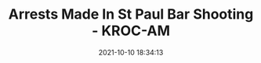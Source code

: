 ---
"title": "Arrests Made In St Paul Bar Shooting - KROC-AM"
"date": "2021-10-10 18:34:13"
"feed_name": "GOOGLENEWSCONSTRUCTION"
"feed_website": "https://news.google.com/search?q=construction%2Bincident&hl=en-US&gl=US&ceid=US:en"
"feed_rss": "https://news.google.com/rss/search?q=construction%2Bincident&hl=en-US&gl=US&ceid=US:en"
"link": "https://krocnews.com/arrests-made-in-st-paul-bar-shooting/"
"source": "{'href': 'https://krocnews.com', 'title': 'KROC-AM'}"
"file": "_posts/2021-1-1-a41d8c06adfa0c95aa2b46159d099c7a11824c76.md"
"accident": "0"
"drilling": "0"
"dead": "0"
"injured": "0"
"arrested": "0"
"place": "unknown place"
"where": "unknown site"
"causes": "unknown"
"place_uri": "unknown place"
---